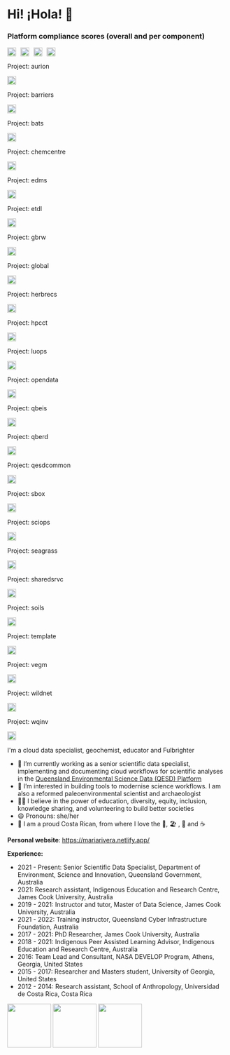 # Hi! ¡Hola! 👋

### Platform compliance scores (overall and per component)
<div style="display: flex; align-items: center;">
  <img src="https://files.science-data.qld.gov.au/badges/platform-badge.svg" style="height: 20px; margin-right: 10px;">
  <img src="https://files.science-data.qld.gov.au/badges/ADF-badge.svg" style="height: 20px; margin-right: 10px;">
  <img src="https://files.science-data.qld.gov.au/badges/Databricks-badge.svg" style="height: 20px; margin-right: 10px;">
  <img src="https://files.science-data.qld.gov.au/badges/Synapse-badge.svg" style="height: 20px; margin-right: 10px;">
</div> 

Project: aurion
<div style="display: flex; align-items: center;">
  <img src="https://files.science-data.qld.gov.au/badges/aurion-badge.svg" alt="aurion Badge" style="height: 20px; margin-right: 10px;"> 
</div>

Project: barriers
<div style="display: flex; align-items: center;">
  <img src="https://files.science-data.qld.gov.au/badges/barriers-badge.svg" alt="barriers Badge" style="height: 20px; margin-right: 10px;">
</div>

Project: bats
<div style="display: flex; align-items: center;">
  <img src="https://files.science-data.qld.gov.au/badges/bats-badge.svg" alt="bats Badge" style="height: 20px; margin-right: 10px;">     
</div>

Project: chemcentre
<div style="display: flex; align-items: center;">
  <img src="https://files.science-data.qld.gov.au/badges/chemcentre-badge.svg" alt="chemcentre Badge" style="height: 20px; margin-right: 10px;">
</div>

Project: edms
<div style="display: flex; align-items: center;">
  <img src="https://files.science-data.qld.gov.au/badges/edms-badge.svg" alt="edms Badge" style="height: 20px; margin-right: 10px;">     
</div>

Project: etdl
<div style="display: flex; align-items: center;">
  <img src="https://files.science-data.qld.gov.au/badges/etdl-badge.svg" alt="etdl Badge" style="height: 20px; margin-right: 10px;">     
</div>

Project: gbrw
<div style="display: flex; align-items: center;">
  <img src="https://files.science-data.qld.gov.au/badges/gbrw-badge.svg" alt="gbrw Badge" style="height: 20px; margin-right: 10px;">     
</div>

Project: global
<div style="display: flex; align-items: center;">
  <img src="https://files.science-data.qld.gov.au/badges/global-badge.svg" alt="global Badge" style="height: 20px; margin-right: 10px;"> 
</div>

Project: herbrecs
<div style="display: flex; align-items: center;">
  <img src="https://files.science-data.qld.gov.au/badges/herbrecs-badge.svg" alt="herbrecs Badge" style="height: 20px; margin-right: 10px;">
</div>

Project: hpcct
<div style="display: flex; align-items: center;">
  <img src="https://files.science-data.qld.gov.au/badges/hpcct-badge.svg" alt="hpcct Badge" style="height: 20px; margin-right: 10px;">   
</div>

Project: luops
<div style="display: flex; align-items: center;">
  <img src="https://files.science-data.qld.gov.au/badges/luops-badge.svg" alt="luops Badge" style="height: 20px; margin-right: 10px;">   
</div>

Project: opendata
<div style="display: flex; align-items: center;">
  <img src="https://files.science-data.qld.gov.au/badges/opendata-badge.svg" alt="opendata Badge" style="height: 20px; margin-right: 10px;">
</div>

Project: qbeis
<div style="display: flex; align-items: center;">
  <img src="https://files.science-data.qld.gov.au/badges/qbeis-badge.svg" alt="qbeis Badge" style="height: 20px; margin-right: 10px;">   
</div>

Project: qberd
<div style="display: flex; align-items: center;">
  <img src="https://files.science-data.qld.gov.au/badges/qberd-badge.svg" alt="qberd Badge" style="height: 20px; margin-right: 10px;">   
</div>

Project: qesdcommon
<div style="display: flex; align-items: center;">
  <img src="https://files.science-data.qld.gov.au/badges/qesdcommon-badge.svg" alt="qesdcommon Badge" style="height: 20px; margin-right: 10px;">
</div>

Project: sbox
<div style="display: flex; align-items: center;">
  <img src="https://files.science-data.qld.gov.au/badges/sbox-badge.svg" alt="sbox Badge" style="height: 20px; margin-right: 10px;">     
</div>

Project: sciops
<div style="display: flex; align-items: center;">
  <img src="https://files.science-data.qld.gov.au/badges/sciops-badge.svg" alt="sciops Badge" style="height: 20px; margin-right: 10px;"> 
</div>

Project: seagrass
<div style="display: flex; align-items: center;">
  <img src="https://files.science-data.qld.gov.au/badges/seagrass-badge.svg" alt="seagrass Badge" style="height: 20px; margin-right: 10px;">
</div>

Project: sharedsrvc
<div style="display: flex; align-items: center;">
  <img src="https://files.science-data.qld.gov.au/badges/sharedsrvc-badge.svg" alt="sharedsrvc Badge" style="height: 20px; margin-right: 10px;">
</div>

Project: soils
<div style="display: flex; align-items: center;">
  <img src="https://files.science-data.qld.gov.au/badges/soils-badge.svg" alt="soils Badge" style="height: 20px; margin-right: 10px;">   
</div>

Project: template
<div style="display: flex; align-items: center;">
  <img src="https://files.science-data.qld.gov.au/badges/template-badge.svg" alt="template Badge" style="height: 20px; margin-right: 10px;">
</div>

Project: vegm
<div style="display: flex; align-items: center;">
  <img src="https://files.science-data.qld.gov.au/badges/vegm-badge.svg" alt="vegm Badge" style="height: 20px; margin-right: 10px;">     
</div>

Project: wildnet
<div style="display: flex; align-items: center;">
  <img src="https://files.science-data.qld.gov.au/badges/wildnet-badge.svg" alt="wildnet Badge" style="height: 20px; margin-right: 10px;">
</div>

Project: wqinv
<div style="display: flex; align-items: center;">
  <img src="https://files.science-data.qld.gov.au/badges/wqinv-badge.svg" alt="wqinv Badge" style="height: 20px; margin-right: 10px;">   
</div>

I'm a cloud data specialist, geochemist, educator and Fulbrighter

- 🔭 I’m currently working as a senior scientific data specialist, implementing and documenting cloud workflows for scientific analyses in the [Queensland Environmental Science Data (QESD) Platform](https://github.com/qg-qesd/platform)
- 🌱 I’m interested in building tools to modernise science workflows. I am also a reformed paleoenvironmental scientist and archaeologist
- 👐🏼 I believe in the power of education, diversity, equity, inclusion, knowledge sharing, and volunteering to build better societies
- 😄 Pronouns: she/her
- 🏡 I am a proud Costa Rican, from where I love the 🌳, 🏖️ , 🌋 and ☕


**Personal website**: https://mariarivera.netlify.app/

**Experience:**

- 2021 - Present: Senior Scientific Data Specialist, Department of Environment, Science and Innovation, Queensland Government, Australia
- 2021: Research assistant, Indigenous Education and Research Centre, James Cook University, Australia
- 2019 - 2021: Instructor and tutor, Master of Data Science, James Cook University, Australia
- 2021 - 2022: Training instructor, Queensland Cyber Infrastructure Foundation, Australia
- 2017 - 2021: PhD Researcher, James Cook University, Australia
- 2018 - 2021: Indigenous Peer Assisted Learning Advisor, Indigenous Education and Research Centre, Australia
- 2016: Team Lead and Consultant, NASA DEVELOP Program, Athens, Georgia, United States
- 2015 - 2017: Researcher and Masters student, University of Georgia, United States
- 2012 - 2014: Research assistant, School of Anthropology, Universidad de Costa Rica, Costa Rica

<img src="https://files.science-data.qld.gov.au/badges/etdl-badge.svg" width="100">
<img src="https://files.science-data.qld.gov.au/badges/wildnet-badge.svg" width="100">
<img src="https://files.science-data.qld.gov.au/badges/soils-badge.svg" width="100">




